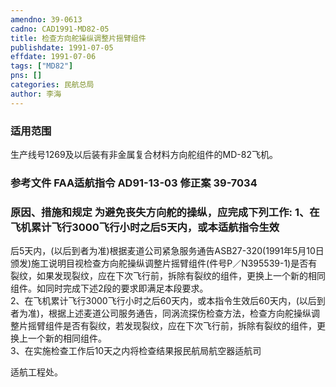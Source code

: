 ```yaml
---
amendno: 39-0613  
cadno: CAD1991-MD82-05  
title: 检查方向舵操纵调整片摇臂组件  
publishdate: 1991-07-05  
effdate: 1991-07-06  
tags: ["MD82"]  
pns: []  
categories: 民航总局  
author: 李海  
---
```

  
### 适用范围  
生产线号1269及以后装有非金属复合材料方向舵组件的MD-82飞机。  
  
<!--more-->  
### 参考文件    FAA适航指令 AD91-13-03 修正案 39-7034  
  
### 原因、措施和规定     为避免丧失方向舵的操纵，应完成下列工作:     1、在飞机累计飞行3000飞行小时之后5天内，或本适航指令生效  
后5天内，(以后到者为准)根据麦道公司紧急服务通告ASB27-320(1991年5月10日颁发)施工说明目视检查方向舵操纵调整片摇臂组件(件号P／N395539-1)是否有裂纹，如果发现裂纹，应在下次飞行前，拆除有裂纹的组件，更换上一个新的相同组件。如同时完成下述2段的要求即满足本段要求。  
    2、在飞机累计飞行3000飞行小时之后60天内，或本指令生效后60天内，(以后到者为准)，根据上述麦道公司服务通告，同涡流探伤检查方法，检查方向舵操纵调整片摇臂组件是否有裂纹，若发现裂纹，应在下次飞行前，拆除有裂纹的组件，更换上一个新的相同组件。  
    3、在实施检查工作后10天之内将检查结果报民航局航空器适航司  
  
适航工程处。  
